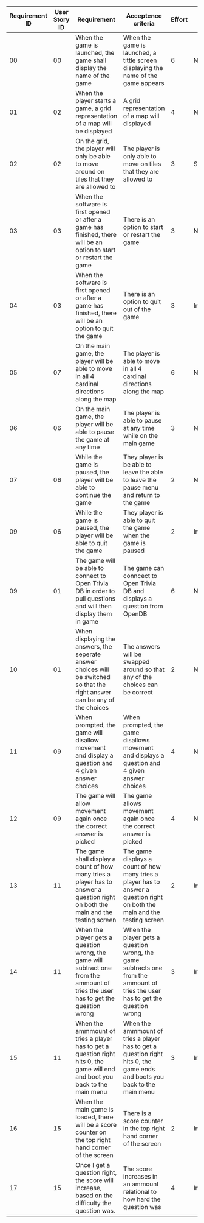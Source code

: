 Requirement ID| User Story ID | Requirement|Acceptence criteria |Effort | Priority | Status
--------------|---------------|------------|--------------------|-------|----------|------
00 | 00 | When the game is launched, the game shall display the name of the game | When the game is launched, a tittle screen displaying the name of the game appears | 6 | Necessary | SATISFIED
01 | 02 | When the player starts a game, a grid representation of a map will be displayed | A grid representation of a map will displayed | 4 | Necessary | Satisfied
02 | 02 | On the grid, the player will only be able to move around on tiles that they are allowed to | The player is only able to move on tiles that they are allowed to | 3 | Satisfied
03 | 03 | When the software is first opened or after a game has finished, there will be an option to start or restart the game | There is an option to start or restart the game | 3 | Necessary | SATISFIED
04 | 03 | When the software is first opened or after a game has finished, there will be an option to quit the game | There is an option to quit out of the game | 3 | Important | SATISFIED
05 | 07 | On the main game, the player will be able to move in all 4 cardinal directions along the map | The player is able to move in all 4 cardinal directions along the map | 6 | Necessary | SATISFIED
06 | 06 | On the main game, the player will be able to pause the game at any time | The player is able to pause at any time while on the main game | 3 | Necessary | WORKING
07 | 06 | While the game is paused, the player will be able to continue the game | They player is be able to leave the able to leave the pause menu and return to the game | 2 | Necessary | WORKING
09 | 06 | While the game is paused, the player will be able to quit the game | They player is able to quit the game when the game is paused | 2 | Important | WORKING 
09 | 01 | The game will be able to connect to Open Trivia DB in order to pull questions and will then display them in game | The game can conncect to Open Trivia DB and displays a question from OpenDB | 6 | Neccessary | Testing
10 | 01 | When displaying the answers, the seperate answer choices will be switched so that the right answer can be any of the choices | The answers will be swapped around so that any of the choices can be correct | 2 | Necessary | Testing
11 | 09 | When prompted,  the game will disallow movement and display a question and 4 given answer choices | When prompted, the game disallows movement and displays a question and 4 given answer choices | 4 | Necessary | SATISFIED
12 | 09 | The game will allow movement again once the correct answer is picked | The game allows movement again once the correct answer is picked | 4 | Neccessary | SATISFIED
13 | 11 | The game shall display a count of how many tries a player has to answer a question right on both the main and the testing screen | The game displays a count of how many tries a player has to answer a question right on both the main and the testing screen | 2 | Important | WORKING
14 | 11 | When the player gets a question wrong, the game will subtract one from the ammount of tries the user has to get the question wrong | When the player gets a question wrong, the game subtracts one from the ammount of tries the user has to get the question wrong | 3 | Important | WORKING
15 | 11 | When the ammmount of tries a player has to get a question right hits 0, the game will end and boot you back to the main menu | When the ammmount of tries a player has to get a question right hits 0, the game ends and boots you back to the main menu | 3 | Important | WORKING
16 | 15 | When the main game is loaded, there will be a score counter on the top right hand corner of the screen | There is a score counter in the top right hand corner of the screen | 2 | Important | Satisfied
17 | 15 | Once I get a question right, the score will increase, based on the difficulty the question was. | The score increases in an ammount relational to how hard the question was | 4 | Important | Satisfied
